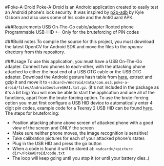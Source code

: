 #Poke-A-Droid
Poke-A-Droid is an Android application created to easily test an Android phone's lock security.
It was inspired by [p2p-adb](https://github.com/kosborn/p2p-adb) by Kyle Osborn and also uses some of his code and the AntiGuard APK.


###Requirements
USB On-The-Go cable/adapter
Rooted phone
Programmable USB-HID <-- Only for the bruteforcing of PIN codes

###Build notes
To compile the source for this project, you must download the latest OpenCV for Android SDK and move the files to the *opencv* directory from this repository.

###Usage
To use this application, you must have a USB On-The-Go adapter.
Connect two phones to each-other, with the attacking phone attached to either the host end of a USB OTG cable or the USB OTG adapter.
Download the Android gesture hash table from [here](http://www.android-forensics.com/tools/AndroidGestureSHA1.rar), extract and gzip it and move it to `<sdcard>/Android/data/com.os3.poke-a-droid/files/AndroidGestureSHA1.txt.gz`. (it's not included in the package as it's a bit big)
You will now be able to start the application and use all of the functions, apart from the brute-forcing option.
To use the brute-forcing option you must first configure a USB HID device to automatically enter 4 digit pin codes, example code for a Teensy 2 USB HID can be found [here](https://github.com/remydb/Poke-A-Droid/blob/master/teensy/usb_keyboard/example.c).
The steps for bruteforcing:
* Position attacking phone above screen of attacked phone with a good view of the screen and ONLY the screen
* Make sure neither phone moves, the image recognition is sensitive!
* Take calibration pictures for each of your attacked phone's states
* Plug in the USB HID and press the go button
* When a code is found it will be stored at: `<sdcard>/<picture dir>/PokeADroid/code.txt`
* The loop will keep going until you stop it (or until your battery dies..)

